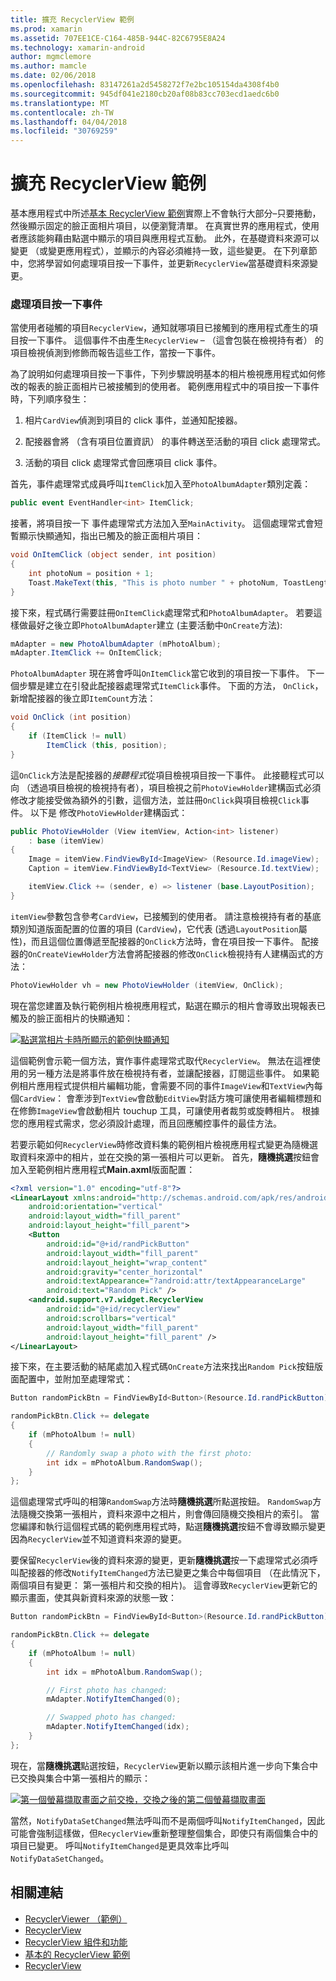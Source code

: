 ```yaml
---
title: 擴充 RecyclerView 範例
ms.prod: xamarin
ms.assetid: 707EE1CE-C164-485B-944C-82C6795E8A24
ms.technology: xamarin-android
author: mgmclemore
ms.author: mamcle
ms.date: 02/06/2018
ms.openlocfilehash: 83147261a2d5458272f7e2bc105154da4308f4b0
ms.sourcegitcommit: 945df041e2180cb20af08b83cc703ecd1aedc6b0
ms.translationtype: MT
ms.contentlocale: zh-TW
ms.lasthandoff: 04/04/2018
ms.locfileid: "30769259"
---
```

# <a name="extending-the-recyclerview-example"></a>擴充 RecyclerView 範例


基本應用程式中所述[基本 RecyclerView 範例](~/android/user-interface/layouts/recycler-view/recyclerview-example.md)實際上不會執行大部分&ndash;只要捲動，然後顯示固定的臉正面相片項目，以便瀏覽清單。 在真實世界的應用程式，使用者應該能夠藉由點選中顯示的項目與應用程式互動。 此外，在基礎資料來源可以變更 （或變更應用程式），並顯示的內容必須維持一致，這些變更。 在下列章節中，您將學習如何處理項目按一下事件，並更新`RecyclerView`當基礎資料來源變更。


### <a name="handling-item-click-events"></a>處理項目按一下事件

當使用者碰觸的項目`RecyclerView`，通知就哪項目已接觸到的應用程式產生的項目按一下事件。 這個事件不由產生`RecyclerView` &ndash; （這會包裝在檢視持有者） 的項目檢視偵測到修飾而報告這些工作，當按一下事件。

為了說明如何處理項目按一下事件，下列步驟說明基本的相片檢視應用程式如何修改的報表的臉正面相片已被接觸到的使用者。 範例應用程式中的項目按一下事件時，下列順序發生：

1.  相片`CardView`偵測到項目的 click 事件，並通知配接器。

2.  配接器會將 （含有項目位置資訊） 的事件轉送至活動的項目 click 處理常式。

3.  活動的項目 click 處理常式會回應項目 click 事件。

首先，事件處理常式成員呼叫`ItemClick`加入至`PhotoAlbumAdapter`類別定義：

```csharp
public event EventHandler<int> ItemClick;
```

接著，將項目按一下 事件處理常式方法加入至`MainActivity`。
這個處理常式會短暫顯示快顯通知，指出已觸及的臉正面相片項目：

```csharp
void OnItemClick (object sender, int position)
{
    int photoNum = position + 1;
    Toast.MakeText(this, "This is photo number " + photoNum, ToastLength.Short).Show();
}

```

接下來，程式碼行需要註冊`OnItemClick`處理常式和`PhotoAlbumAdapter`。 若要這樣做最好之後立即`PhotoAlbumAdapter`建立 (主要活動中`OnCreate`方法):

```csharp
mAdapter = new PhotoAlbumAdapter (mPhotoAlbum);
mAdapter.ItemClick += OnItemClick;

```

`PhotoAlbumAdapter` 現在將會呼叫`OnItemClick`當它收到的項目按一下事件。 下一個步驟是建立在引發此配接器處理常式`ItemClick`事件。 下面的方法， `OnClick`，新增配接器的後立即`ItemCount`方法：

```csharp
void OnClick (int position)
{
    if (ItemClick != null)
        ItemClick (this, position);
}
```

這`OnClick`方法是配接器的*接聽程式*從項目檢視項目按一下事件。 此接聽程式可以向 （透過項目檢視的檢視持有者），項目檢視之前`PhotoViewHolder`建構函式必須修改才能接受做為額外的引數，這個方法，並註冊`OnClick`與項目檢視`Click`事件。
以下是 修改`PhotoViewHolder`建構函式：

```csharp
public PhotoViewHolder (View itemView, Action<int> listener)
    : base (itemView)
{
    Image = itemView.FindViewById<ImageView> (Resource.Id.imageView);
    Caption = itemView.FindViewById<TextView> (Resource.Id.textView);

    itemView.Click += (sender, e) => listener (base.LayoutPosition);
}

```

`itemView`參數包含參考`CardView`，已接觸到的使用者。 請注意檢視持有者的基底類別知道版面配置的位置的項目 (`CardView`)，它代表 (透過`LayoutPosition`屬性)，而且這個位置傳遞至配接器的`OnClick`方法時，會在項目按一下事件。 配接器的`OnCreateViewHolder`方法會將配接器的修改`OnClick`檢視持有人建構函式的方法：

```csharp
PhotoViewHolder vh = new PhotoViewHolder (itemView, OnClick);
```

現在當您建置及執行範例相片檢視應用程式，點選在顯示的相片會導致出現報表已觸及的臉正面相片的快顯通知：

[![點選當相片卡時所顯示的範例快顯通知](extending-the-example-images/01-photo-selected-sml.png)](extending-the-example-images/01-photo-selected.png#lightbox)

這個範例會示範一個方法，實作事件處理常式取代`RecyclerView`。 無法在這裡使用的另一種方法是將事件放在檢視持有者，並讓配接器，訂閱這些事件。 如果範例相片應用程式提供相片編輯功能，會需要不同的事件`ImageView`和`TextView`內每個`CardView`： 會牽涉到`TextView`會啟動`EditView`對話方塊可讓使用者編輯標題和在修飾`ImageView`會啟動相片 touchup 工具，可讓使用者裁剪或旋轉相片。 根據您的應用程式需求，您必須設計處理，而且回應觸控事件的最佳方法。

若要示範如何`RecyclerView`時修改資料集的範例相片檢視應用程式變更為隨機選取資料來源中的相片，並在交換的第一張相片可以更新。 首先，**隨機挑選**按鈕會加入至範例相片應用程式**Main.axml**版面配置：

```xml
<?xml version="1.0" encoding="utf-8"?>
<LinearLayout xmlns:android="http://schemas.android.com/apk/res/android"
    android:orientation="vertical"
    android:layout_width="fill_parent"
    android:layout_height="fill_parent">
    <Button
        android:id="@+id/randPickButton"
        android:layout_width="fill_parent"
        android:layout_height="wrap_content"
        android:gravity="center_horizontal"
        android:textAppearance="?android:attr/textAppearanceLarge"
        android:text="Random Pick" />
    <android.support.v7.widget.RecyclerView
        android:id="@+id/recyclerView"
        android:scrollbars="vertical"
        android:layout_width="fill_parent"
        android:layout_height="fill_parent" />
</LinearLayout>
```

接下來，在主要活動的結尾處加入程式碼`OnCreate`方法來找出`Random Pick`按鈕版面配置中，並附加至處理常式：

```csharp
Button randomPickBtn = FindViewById<Button>(Resource.Id.randPickButton);

randomPickBtn.Click += delegate
{
    if (mPhotoAlbum != null)
    {
        // Randomly swap a photo with the first photo:
        int idx = mPhotoAlbum.RandomSwap();
    }
};

```

這個處理常式呼叫的相簿`RandomSwap`方法時**隨機挑選**所點選按鈕。 `RandomSwap`方法隨機交換第一張相片，資料來源中之相片，則會傳回隨機交換相片的索引。 當您編譯和執行這個程式碼的範例應用程式時，點選**隨機挑選**按鈕不會導致顯示變更因為`RecyclerView`並不知道資料來源的變更。

要保留`RecyclerView`後的資料來源的變更，更新**隨機挑選**按一下處理常式必須呼叫配接器的修改`NotifyItemChanged`方法已變更之集合中每個項目 （在此情況下，兩個項目有變更： 第一張相片和交換的相片)。 這會導致`RecyclerView`更新它的顯示畫面，使其與新資料來源的狀態一致：

```csharp
Button randomPickBtn = FindViewById<Button>(Resource.Id.randPickButton);

randomPickBtn.Click += delegate
{
    if (mPhotoAlbum != null)
    {
        int idx = mPhotoAlbum.RandomSwap();

        // First photo has changed:
        mAdapter.NotifyItemChanged(0);

        // Swapped photo has changed:
        mAdapter.NotifyItemChanged(idx);
    }
};

```

現在，當**隨機挑選**點選按鈕，`RecyclerView`更新以顯示該相片進一步向下集合中已交換與集合中第一張相片的顯示：

[![第一個螢幕擷取畫面之前交換，交換之後的第二個螢幕擷取畫面](extending-the-example-images/02-random-pick-sml.png)](extending-the-example-images/02-random-pick.png#lightbox)

當然，`NotifyDataSetChanged`無法呼叫而不是兩個呼叫`NotifyItemChanged`，因此可能會強制這樣做，但`RecyclerView`重新整理整個集合，即使只有兩個集合中的項目已變更。 呼叫`NotifyItemChanged`是更具效率比呼叫`NotifyDataSetChanged`。


## <a name="related-links"></a>相關連結

- [RecyclerViewer （範例）](https://developer.xamarin.com/samples/monodroid/android5.0/RecyclerViewer)
- [RecyclerView](~/android/user-interface/layouts/recycler-view/index.md)
- [RecyclerView 組件和功能](~/android/user-interface/layouts/recycler-view/parts-and-functionality.md)
- [基本的 RecyclerView 範例](~/android/user-interface/layouts/recycler-view/recyclerview-example.md)
- [RecyclerView](https://developer.android.com/reference/android/support/v7/widget/RecyclerView.html)
